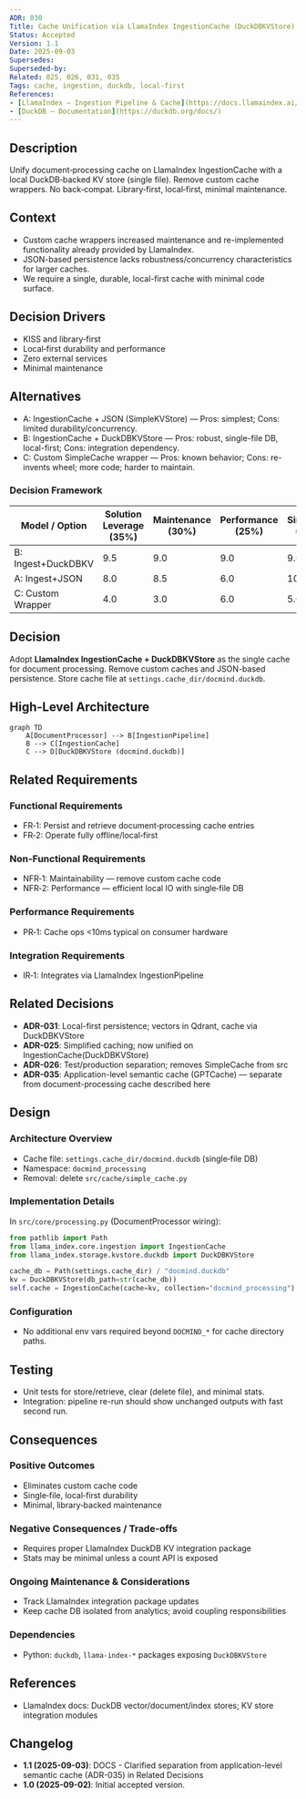 ```yaml
---
ADR: 030
Title: Cache Unification via LlamaIndex IngestionCache (DuckDBKVStore)
Status: Accepted
Version: 1.1
Date: 2025-09-03
Supersedes:
Superseded-by:
Related: 025, 026, 031, 035
Tags: cache, ingestion, duckdb, local-first
References:
- [LlamaIndex — Ingestion Pipeline & Cache](https://docs.llamaindex.ai/)
- [DuckDB — Documentation](https://duckdb.org/docs/)
---
```


## Description

Unify document‑processing cache on LlamaIndex IngestionCache with a local DuckDB‑backed KV store (single file). Remove custom cache wrappers. No back‑compat. Library‑first, local‑first, minimal maintenance.

## Context

- Custom cache wrappers increased maintenance and re-implemented functionality already provided by LlamaIndex.
- JSON-based persistence lacks robustness/concurrency characteristics for larger caches.
- We require a single, durable, local-first cache with minimal code surface.

## Decision Drivers

- KISS and library‑first
- Local‑first durability and performance
- Zero external services
- Minimal maintenance

## Alternatives

- A: IngestionCache + JSON (SimpleKVStore) — Pros: simplest; Cons: limited durability/concurrency.
- B: IngestionCache + DuckDBKVStore — Pros: robust, single-file DB, local-first; Cons: integration dependency.
- C: Custom SimpleCache wrapper — Pros: known behavior; Cons: re-invents wheel; more code; harder to maintain.

### Decision Framework

| Model / Option         | Solution Leverage (35%) | Maintenance (30%) | Performance (25%) | Simplicity (10%) | Total Score | Decision      |
| ---------------------- | ----------------------- | ----------------- | ----------------- | ---------------- | ----------- | ------------- |
| B: Ingest+DuckDBKV     | 9.5                     | 9.0               | 9.0               | 9.0              | **9.2**     | ✅ Selected    |
| A: Ingest+JSON         | 8.0                     | 8.5               | 6.0               | 10.0             | 7.9         | Rejected      |
| C: Custom Wrapper      | 4.0                     | 3.0               | 6.0               | 5.0              | 4.3         | Rejected      |

## Decision

Adopt **LlamaIndex IngestionCache + DuckDBKVStore** as the single cache for document processing. Remove custom caches and JSON-based persistence. Store cache file at `settings.cache_dir/docmind.duckdb`.

## High-Level Architecture

```mermaid
graph TD
    A[DocumentProcessor] --> B[IngestionPipeline]
    B --> C[IngestionCache]
    C --> D[DuckDBKVStore (docmind.duckdb)]
```

## Related Requirements

### Functional Requirements

- FR‑1: Persist and retrieve document‑processing cache entries
- FR‑2: Operate fully offline/local‑first

### Non-Functional Requirements

- NFR‑1: Maintainability — remove custom cache code
- NFR‑2: Performance — efficient local IO with single‑file DB

### Performance Requirements

- PR‑1: Cache ops <10ms typical on consumer hardware

### Integration Requirements

- IR‑1: Integrates via LlamaIndex IngestionPipeline

## Related Decisions

- **ADR-031**: Local-first persistence; vectors in Qdrant, cache via DuckDBKVStore
- **ADR-025**: Simplified caching; now unified on IngestionCache(DuckDBKVStore)
- **ADR-026**: Test/production separation; removes SimpleCache from src
- **ADR-035**: Application-level semantic cache (GPTCache) — separate from document-processing cache described here

## Design

### Architecture Overview

- Cache file: `settings.cache_dir/docmind.duckdb` (single‑file DB)
- Namespace: `docmind_processing`
- Removal: delete `src/cache/simple_cache.py`

### Implementation Details

In `src/core/processing.py` (DocumentProcessor wiring):

  ```python
  from pathlib import Path
  from llama_index.core.ingestion import IngestionCache
  from llama_index.storage.kvstore.duckdb import DuckDBKVStore

  cache_db = Path(settings.cache_dir) / "docmind.duckdb"
  kv = DuckDBKVStore(db_path=str(cache_db))
  self.cache = IngestionCache(cache=kv, collection="docmind_processing")
  ```

### Configuration

- No additional env vars required beyond `DOCMIND_*` for cache directory paths.

## Testing

- Unit tests for store/retrieve, clear (delete file), and minimal stats.
- Integration: pipeline re-run should show unchanged outputs with fast second run.

## Consequences

### Positive Outcomes

- Eliminates custom cache code
- Single‑file, local‑first durability
- Minimal, library‑backed maintenance

### Negative Consequences / Trade-offs

- Requires proper LlamaIndex DuckDB KV integration package
- Stats may be minimal unless a count API is exposed

### Ongoing Maintenance & Considerations

- Track LlamaIndex integration package updates
- Keep cache DB isolated from analytics; avoid coupling responsibilities

### Dependencies

- Python: `duckdb`, `llama-index-*` packages exposing `DuckDBKVStore`

## References

- LlamaIndex docs: DuckDB vector/document/index stores; KV store integration modules

## Changelog

- **1.1 (2025-09-03)**: DOCS - Clarified separation from application-level semantic cache (ADR-035) in Related Decisions
- **1.0 (2025-09-02)**: Initial accepted version.
